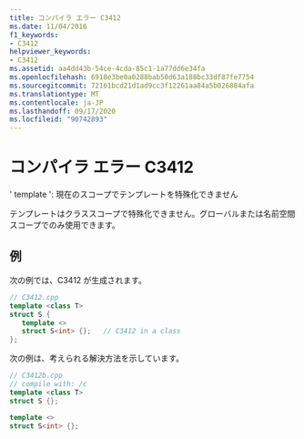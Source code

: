 ```yaml
---
title: コンパイラ エラー C3412
ms.date: 11/04/2016
f1_keywords:
- C3412
helpviewer_keywords:
- C3412
ms.assetid: aa4dd43b-54ce-4cda-85c1-1a77dd6e34fa
ms.openlocfilehash: 6918e3be0a0288bab50d63a188bc33df87fe7754
ms.sourcegitcommit: 72161bcd21d1ad9cc3f12261aa84a5b026884afa
ms.translationtype: MT
ms.contentlocale: ja-JP
ms.lasthandoff: 09/17/2020
ms.locfileid: "90742893"
---
```

# <a name="compiler-error-c3412"></a>コンパイラ エラー C3412

' template ': 現在のスコープでテンプレートを特殊化できません

テンプレートはクラススコープで特殊化できません。グローバルまたは名前空間スコープでのみ使用できます。

## <a name="examples"></a>例

次の例では、C3412 が生成されます。

```cpp
// C3412.cpp
template <class T>
struct S {
   template <>
   struct S<int> {};   // C3412 in a class
};
```

次の例は、考えられる解決方法を示しています。

```cpp
// C3412b.cpp
// compile with: /c
template <class T>
struct S {};

template <>
struct S<int> {};
```
